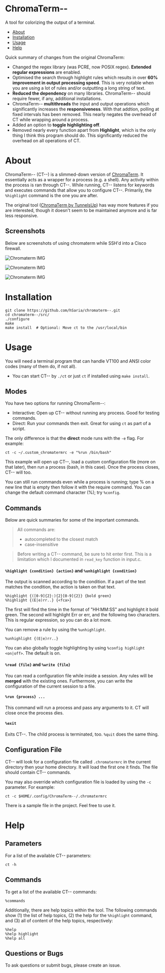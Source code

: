 # ChromaTerm--
A tool for colorizing the output of a terminal.

- [About](#about)
- [Installation](#installation)
- [Usage](#usage)
- [Help](#help)

Quick summary of changes from the original ChromaTerm:
- Changed the regex library (was PCRE, now POSIX regex). **Extended regular expressions** are enabled.
- Optimised the search through highlight rules which results in over **60% improvement in output processing speed**. This is very notable when you are using a lot of rules and/or outputting a long string of text.
- **Reduced the dependency** on many libraries. ChromaTerm-- should  require fewer, if any, additional installations.
- ChromaTerm-- **multithreads** the input and output operations which significantly increases the **responsiveness**. With that addtion, polling at fixed intervals has been removed. This nearly negates the overhead of CT while wrapping around a process.
- Added an option to **toggle highlighting off**.
- Removed nearly every function apart from **Highlight**, which is the only thing I think this program should do. This significantly reduced the overhead on all operations of CT.


# About
ChromaTerm-- (CT--) is a slimmed-down version of [ChromaTerm](https://github.com/tunnelsup/chromaterm). It essentially acts as a wrapper for a process (e.g. a shell). Any activity within the process is ran through CT--.
While running,  CT-- listens for keywords and executes commands that allow you to configure CT--. Primarily, the `%highlight` command is the one you are after.

The original tool ([ChromaTerm by TunnelsUp](www.tunnelsup.com/chromaterm/)) has way more features if you are interested, though it doesn't seem to be maintained anymore and is far less responsive.


## Screenshots
Below are screenshots of using chromaterm while SSH'd into a Cisco firewall.

![Chromaterm IMG](http://tunnelsup.com/images/chroma1.PNG)

![Chromaterm IMG](http://tunnelsup.com/images/chroma2.PNG)

![Chromaterm IMG](http://tunnelsup.com/images/chroma3.PNG)


# Installation
```
git clone https://github.com/hSaria/chromaterm--.git
cd chromaterm--/src/
./configure
make
make install  # Optional: Move ct to the /usr/local/bin
```


# Usage
You will need a terminal program that can handle VT100 and ANSI color codes (many of them do, if not all).
- You can start CT-- by `./ct` or just `ct` if installed using `make install`.

## Modes
You have two options for running ChromaTerm--:
- Interactive: Open up CT-- without running any process. Good for testing commands.
- Direct: Run your commands then exit. Great for using `ct` as part of a script.

The only difference is that the **direct** mode runs with the `-e` flag. For example:
```
ct -c ~/.custom_chromatermrc -e "%run /bin/bash"
```

This example will open up CT--, load a custom configuration file (more on that later), then run a process (bash, in this case). Once the process closes, CT-- will too.

You can still run commands even while a process is running; type % on a new line that is empty then follow it with the require command. You can change the default command character (%); try `%config`.

## Commands
Below are quick summaries for some of the important commands.

> All commands are:
> - autocompleted to the closest match
> - case-insensitive

> Before writing a CT-- command, be sure to hit enter first. This is a limitation which I documented in `read_key` function in input.c.

#### `%highlight {condition} {action}` and `%unhighlight {condition}`
The output is scanned according to the condition. If a part of the text matches the condition, the action is taken on that text.
```
%highlight {([0-9]{2}:){2}[0-9]{2}} {bold green}
%highlight {(E|e)rr..} {<fca>}
```
The first will find the time in the format of "HH:MM:SS" and highlight it bold green. The second will highlight Err or err, and the following two characters. This is regular expression, so you can do a lot more.

You can remove a rule by using the `%unhighlight`.
```
%unhighlight {(E|e)rr..}
```

You can also globally toggle highlighting by using `%config highlight <on|off>`. The default is on.

#### `%read {file}` and `%write {file}`
You can read a configuration file while inside a session. Any rules will be **merged** with the existing ones. Furthermore, you can write the configuration of the current session to a file.

#### `%run {process} ...`
This command will run a process and pass any arguments to it. CT will close once the process dies.

#### `%exit`
Exits CT--. The child process is terminated, too. `%quit` does the same thing.

## Configuration File
CT-- will look for a configuration file called `.chromatermrc` in the current directory then your home directory. It will load the first one it finds. The file should contain CT-- commands.

You may also override which configuration file is loaded by using the `-c` parameter. For example:
```
ct -c $HOME/.config/ChromaTerm--/.chromatermrc
```

There is a sample file in the project. Feel free to use it.


# Help

## Parameters
For a list of the available CT-- parameters:
```
ct -h
```

## Commands
To get a list of the available CT-- commands:
```
%commands
```

Additionally, there are help topics within the tool. The following commands show (1) the list of help topics, (2) the help for the `%highlight` command, and (3) all of content of the help topics, respectively:
```
%help
%help highlight
%help all
```

## Questions or Bugs
To ask questions or submit bugs, please create an issue.
